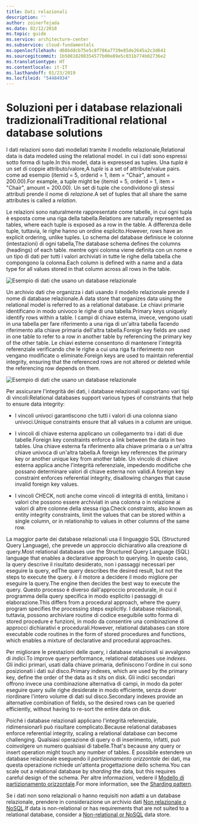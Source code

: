 ```yaml
---
title: Dati relazionali
description: ''
author: zoinerTejada
ms.date: 02/12/2018
ms.topic: guide
ms.service: architecture-center
ms.subservice: cloud-fundamentals
ms.openlocfilehash: d68bddcb75e5c8f786a7739e85de2645a2c3d641
ms.sourcegitcommit: 1b50810208354577b00e89e5c031b774b02736e2
ms.translationtype: HT
ms.contentlocale: it-IT
ms.lasthandoff: 01/23/2019
ms.locfileid: "54484934"
---
```

# <a name="traditional-relational-database-solutions"></a><span data-ttu-id="53a58-102">Soluzioni per i database relazionali tradizionali</span><span class="sxs-lookup"><span data-stu-id="53a58-102">Traditional relational database solutions</span></span>

<span data-ttu-id="53a58-103">I dati relazioni sono dati modellati tramite il modello relazionale,</span><span class="sxs-lookup"><span data-stu-id="53a58-103">Relational data is data modeled using the relational model.</span></span> <span data-ttu-id="53a58-104">in cui i dati sono espressi sotto forma di tuple.</span><span class="sxs-lookup"><span data-stu-id="53a58-104">In this model, data is expressed as tuples.</span></span> <span data-ttu-id="53a58-105">Una *tupla* è un set di coppie attributo/valore,</span><span class="sxs-lookup"><span data-stu-id="53a58-105">A *tuple* is a set of attribute/value pairs.</span></span> <span data-ttu-id="53a58-106">come ad esempio (itemid = 5, orderid = 1, item = "Chair", amount = 200.00).</span><span class="sxs-lookup"><span data-stu-id="53a58-106">For example, a tuple might be (itemid = 5, orderid = 1, item = "Chair", amount = 200.00).</span></span> <span data-ttu-id="53a58-107">Un set di tuple che condividono gli stessi attributi prende il nome di *relazione*.</span><span class="sxs-lookup"><span data-stu-id="53a58-107">A set of tuples that all share the same attributes is called a *relation*.</span></span>

<span data-ttu-id="53a58-108">Le relazioni sono naturalmente rappresentate come tabelle, in cui ogni tupla è esposta come una riga della tabella.</span><span class="sxs-lookup"><span data-stu-id="53a58-108">Relations are naturally represented as tables, where each tuple is exposed as a row in the table.</span></span> <span data-ttu-id="53a58-109">A differenza delle tuple, tuttavia, le righe hanno un ordine esplicito.</span><span class="sxs-lookup"><span data-stu-id="53a58-109">However, rows have an explicit ordering, unlike tuples.</span></span> <span data-ttu-id="53a58-110">Lo schema del database definisce le colonne (intestazioni) di ogni tabella,</span><span class="sxs-lookup"><span data-stu-id="53a58-110">The database schema defines the columns (headings) of each table.</span></span> <span data-ttu-id="53a58-111">mentre ogni colonna viene definita con un nome e un tipo di dati per tutti i valori archiviati in tutte le righe della tabella che compongono la colonna.</span><span class="sxs-lookup"><span data-stu-id="53a58-111">Each column is defined with a name and a data type for all values stored in that column across all rows in the table.</span></span>

![Esempio di dati che usano un database relazionale](../images/example-relational.png)

<span data-ttu-id="53a58-113">Un archivio dati che organizza i dati usando il modello relazionale prende il nome di database relazionale.</span><span class="sxs-lookup"><span data-stu-id="53a58-113">A data store that organizes data using the relational model is referred to as a relational database.</span></span> <span data-ttu-id="53a58-114">Le chiavi primarie identificano in modo univoco le righe di una tabella.</span><span class="sxs-lookup"><span data-stu-id="53a58-114">Primary keys uniquely identify rows within a table.</span></span> <span data-ttu-id="53a58-115">I campi di chiave esterna, invece, vengono usati in una tabella per fare riferimento a una riga di un'altra tabella facendo riferimento alla chiave primaria dell'altra tabella.</span><span class="sxs-lookup"><span data-stu-id="53a58-115">Foreign key fields are used in one table to refer to a row in another table by referencing the primary key of the other table.</span></span> <span data-ttu-id="53a58-116">Le chiavi esterne consentono di mantenere l'integrità referenziale verificando che le righe a cui una riga fa riferimento non vengano modificate o eliminate.</span><span class="sxs-lookup"><span data-stu-id="53a58-116">Foreign keys are used to maintain referential integrity, ensuring that the referenced rows are not altered or deleted while the referencing row depends on them.</span></span>

![Esempio di dati che usano un database relazionale](../images/example-relational2.png)

<span data-ttu-id="53a58-118">Per assicurare l'integrità dei dati, i database relazionali supportano vari tipi di vincoli:</span><span class="sxs-lookup"><span data-stu-id="53a58-118">Relational databases support various types of constraints that help to ensure data integrity:</span></span>

- <span data-ttu-id="53a58-119">I vincoli univoci garantiscono che tutti i valori di una colonna siano univoci.</span><span class="sxs-lookup"><span data-stu-id="53a58-119">Unique constraints ensure that all values in a column are unique.</span></span>

- <span data-ttu-id="53a58-120">I vincoli di chiave esterna applicano un collegamento tra i dati di due tabelle.</span><span class="sxs-lookup"><span data-stu-id="53a58-120">Foreign key constraints enforce a link between the data in two tables.</span></span> <span data-ttu-id="53a58-121">Una chiave esterna fa riferimento alla chiave primaria o a un'altra chiave univoca di un'altra tabella.</span><span class="sxs-lookup"><span data-stu-id="53a58-121">A foreign key references the primary key or another unique key from another table.</span></span> <span data-ttu-id="53a58-122">Un vincolo di chiave esterna applica anche l'integrità referenziale, impedendo modifiche che possano determinare valori di chiave esterna non validi.</span><span class="sxs-lookup"><span data-stu-id="53a58-122">A foreign key constraint enforces referential integrity, disallowing changes that cause invalid foreign key values.</span></span>

- <span data-ttu-id="53a58-123">I vincoli CHECK, noti anche come vincoli di integrità di entità, limitano i valori che possono essere archiviati in una colonna o in relazione ai valori di altre colonne della stessa riga.</span><span class="sxs-lookup"><span data-stu-id="53a58-123">Check constraints, also known as entity integrity constraints, limit the values that can be stored within a single column, or in relationship to values in other columns of the same row.</span></span>

<span data-ttu-id="53a58-124">La maggior parte dei database relazionali usa il linguaggio SQL (Structured Query Language), che prevede un approccio dichiarativo alla creazione di query.</span><span class="sxs-lookup"><span data-stu-id="53a58-124">Most relational databases use the Structured Query Language (SQL) language that enables a declarative approach to querying.</span></span> <span data-ttu-id="53a58-125">In questo caso, la query descrive il risultato desiderato, non i passaggi necessari per eseguire la query, ed</span><span class="sxs-lookup"><span data-stu-id="53a58-125">The query describes the desired result, but not the steps to execute the query.</span></span> <span data-ttu-id="53a58-126">è il motore a decidere il modo migliore per eseguire la query.</span><span class="sxs-lookup"><span data-stu-id="53a58-126">The engine then decides the best way to execute the query.</span></span> <span data-ttu-id="53a58-127">Questo processo è diverso dall'approccio procedurale, in cui il programma della query specifica in modo esplicito i passaggi di elaborazione.</span><span class="sxs-lookup"><span data-stu-id="53a58-127">This differs from a procedural approach, where the query program specifies the processing steps explicitly.</span></span> <span data-ttu-id="53a58-128">I database relazionali, tuttavia, possono archiviare routine di codice eseguibile sotto forma di stored procedure e funzioni, in modo da consentire una combinazione di approcci dichiarativi e procedurali.</span><span class="sxs-lookup"><span data-stu-id="53a58-128">However, relational databases can store executable code routines in the form of stored procedures and functions, which enables a mixture of declarative and procedural approaches.</span></span>

<span data-ttu-id="53a58-129">Per migliorare le prestazioni delle query, i database relazionali si avvalgono di *indici*.</span><span class="sxs-lookup"><span data-stu-id="53a58-129">To improve query performance, relational databases use *indexes*.</span></span> <span data-ttu-id="53a58-130">Gli indici primari, usati dalla chiave primaria, definiscono l'ordine in cui sono posizionati i dati sul disco.</span><span class="sxs-lookup"><span data-stu-id="53a58-130">Primary indexes, which are used by the primary key, define the order of the data as it sits on disk.</span></span> <span data-ttu-id="53a58-131">Gli indici secondari offrono invece una combinazione alternativa di campi, in modo da poter eseguire query sulle righe desiderate in modo efficiente, senza dover riordinare l'intero volume di dati sul disco.</span><span class="sxs-lookup"><span data-stu-id="53a58-131">Secondary indexes provide an alternative combination of fields, so the desired rows can be queried efficiently, without having to re-sort the entire data on disk.</span></span>

<span data-ttu-id="53a58-132">Poiché i database relazionali applicano l'integrità referenziale, ridimensionarli può risultare complicato.</span><span class="sxs-lookup"><span data-stu-id="53a58-132">Because relational databases enforce referential integrity, scaling a relational database can become challenging.</span></span> <span data-ttu-id="53a58-133">Qualsiasi operazione di query o di inserimento, infatti, può coinvolgere un numero qualsiasi di tabelle.</span><span class="sxs-lookup"><span data-stu-id="53a58-133">That's because any query or insert operation might touch any number of tables.</span></span> <span data-ttu-id="53a58-134">È possibile estendere un database relazionale eseguendo il *partizionamento orizzontale* dei dati, ma questa operazione richiede un'attenta progettazione dello schema.</span><span class="sxs-lookup"><span data-stu-id="53a58-134">You can scale out a relational database by *sharding* the data, but this requires careful design of the schema.</span></span> <span data-ttu-id="53a58-135">Per altre informazioni, vedere il [Modello di partizionamento orizzontale](../../patterns/sharding.md).</span><span class="sxs-lookup"><span data-stu-id="53a58-135">For more information, see the [Sharding pattern](../../patterns/sharding.md).</span></span>

<span data-ttu-id="53a58-136">Se i dati non sono relazionali o hanno requisiti non adatti a un database relazionale, prendere in considerazione un archivio dati [Non relazionale o NoSQL](../big-data/non-relational-data.md).</span><span class="sxs-lookup"><span data-stu-id="53a58-136">If data is non-relational or has requirements that are not suited to a relational database, consider a [Non-relational or NoSQL](../big-data/non-relational-data.md) data store.</span></span>
